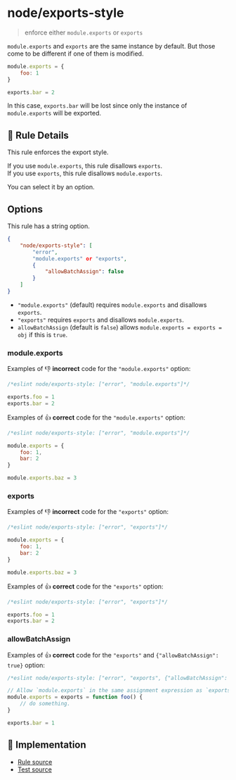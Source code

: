 # node/exports-style
> enforce either `module.exports` or `exports`

`module.exports` and `exports` are the same instance by default.
But those come to be different if one of them is modified.

```js
module.exports = {
    foo: 1
}

exports.bar = 2
```

In this case, `exports.bar` will be lost since only the instance of `module.exports` will be exported.

## 📖 Rule Details

This rule enforces the export style.

If you use `module.exports`, this rule disallows `exports`.<br>
If you use `exports`, this rule disallows `module.exports`.

You can select it by an option.

## Options

This rule has a string option.

```json
{
    "node/exports-style": [
        "error",
        "module.exports" or "exports",
        {
            "allowBatchAssign": false
        }
    ]
}
```

- `"module.exports"` (default) requires `module.exports` and disallows `exports`.
- `"exports"` requires `exports` and disallows `module.exports`.
- `allowBatchAssign` (default is `false`) allows `module.exports = exports = obj` if this is `true`.

### module.exports

Examples of :-1: **incorrect** code for the `"module.exports"` option:

```js
/*eslint node/exports-style: ["error", "module.exports"]*/

exports.foo = 1
exports.bar = 2
```

Examples of :+1: **correct** code for the `"module.exports"` option:

```js
/*eslint node/exports-style: ["error", "module.exports"]*/

module.exports = {
    foo: 1,
    bar: 2
}

module.exports.baz = 3
```

### exports

Examples of :-1: **incorrect** code for the `"exports"` option:

```js
/*eslint node/exports-style: ["error", "exports"]*/

module.exports = {
    foo: 1,
    bar: 2
}

module.exports.baz = 3
```

Examples of :+1: **correct** code for the `"exports"` option:

```js
/*eslint node/exports-style: ["error", "exports"]*/

exports.foo = 1
exports.bar = 2
```

### allowBatchAssign

Examples of :+1: **correct** code for the `"exports"` and `{"allowBatchAssign": true}` option:

```js
/*eslint node/exports-style: ["error", "exports", {"allowBatchAssign": true}]*/

// Allow `module.exports` in the same assignment expression as `exports`.
module.exports = exports = function foo() {
    // do something.
}

exports.bar = 1
```

## 🔎 Implementation

- [Rule source](../../lib/rules/exports-style.js)
- [Test source](../../tests/lib/rules/exports-style.js)
